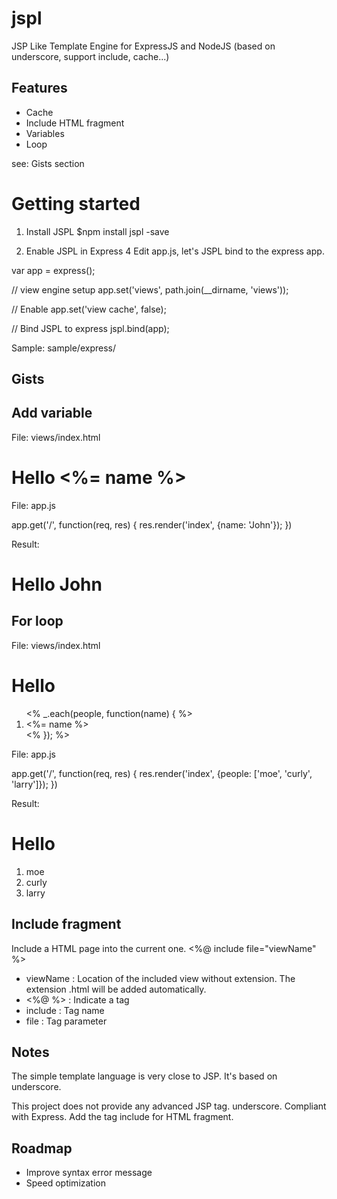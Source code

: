 jspl
====

JSP Like Template Engine for ExpressJS and NodeJS (based on underscore, support include, cache...)

Features
---
 * Cache
 * Include HTML fragment
 * Variables
 * Loop
 
see: Gists section
  
Getting started
===
1. Install JSPL
$npm install jspl -save

2. Enable JSPL in Express 4 
Edit app.js, let's JSPL bind to the express app.

var app = express();

// view engine setup
app.set('views', path.join(__dirname, 'views'));

// Enable 
app.set('view cache', false);

// Bind JSPL to express
jspl.bind(app);



Sample: sample/express/

Gists
---
Add variable
---
File: views/index.html 

<h1>Hello <%= name %></h1>

File: app.js

app.get('/', function(req, res)
{
  res.render('index', {name: 'John'});
})

Result:

<h1>Hello John</h1>

For loop
---

File: views/index.html 

<h1>Hello</h1>
<ol>
  <% _.each(people, function(name) { %>
   <li><%= name %></li>
  <% }); %>
</ol>

File: app.js

app.get('/', function(req, res)
{
  res.render('index', {people: ['moe', 'curly', 'larry']});
})

Result:

<h1>Hello</h1>
<ol>
  <li>moe</li>
  <li>curly</li>
  <li>larry</li>
</ol>

Include fragment
---
Include a HTML page into the current one.
<%@ include file="viewName" %>

 - viewName : Location of the included view without extension. The extension .html will be added automatically.
 - <%@ %> : Indicate a tag
 - include : Tag name
 - file    : Tag parameter

Notes
---
The simple template language is very close to JSP.
It's based on underscore.

This project does not provide any advanced JSP tag.
underscore. Compliant with Express. Add the tag include for HTML fragment.

Roadmap
---
 * Improve syntax error message
 * Speed optimization
 